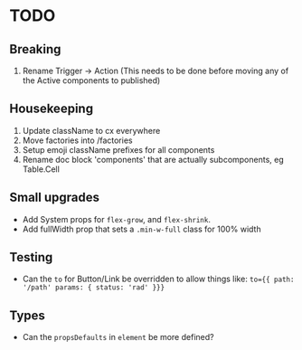 # TODO

## Breaking

1. Rename Trigger -> Action (This needs to be done before moving any of the
   Active components to published)

## Housekeeping

1. Update className to cx everywhere
1. Move factories into /factories
1. Setup emoji className prefixes for all components
1. Rename doc block 'components' that are actually subcomponents, eg Table.Cell

## Small upgrades

- Add System props for `flex-grow`, and `flex-shrink`.
- Add fullWidth prop that sets a `.min-w-full` class for 100% width

## Testing

- Can the `to` for Button/Link be overridden to allow things like:
  `to={{ path: '/path' params: { status: 'rad' }}}`

## Types

- Can the `propsDefaults` in `element` be more defined?
